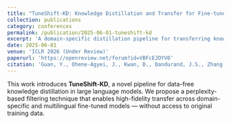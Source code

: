 ```yaml
---
title: "TuneShift-KD: Knowledge Distillation and Transfer for Fine-tuned Models"
collection: publications
category: conferences
permalink: /publication/2025-06-01-tuneshift-kd
excerpt: 'A domain-specific distillation pipeline for transferring knowledge from fine-tuned LLMs to new foundation models.'
date: 2025-06-01
venue: 'ICLR 2026 (Under Review)'
paperurl: 'https://openreview.net/forum?id=VBFcEJOYV0'
citation: 'Guan, Y., Ohene-Agyei, J., Kwan, D., Dandurand, J.S., Zhang, Y., Vijaykumar, N. (2025). <i>TuneShift-KD: Knowledge Distillation and Transfer for Fine-tuned Models.</i> NeurIPS 2025 (Under Review).'
---
```


This work introduces **TuneShift-KD**, a novel pipeline for data-free knowledge distillation in large language models. We propose a perplexity-based filtering technique that enables high-fidelity transfer across domain-specific and multilingual fine-tuned models — without access to original training data.
